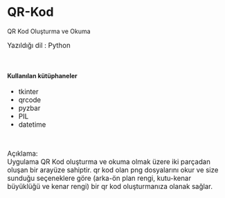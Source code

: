 # QR-Kod
QR Kod Oluşturma ve Okuma

<p style="font-size:110%;">Yazıldığı dil : Python</p>
<br>
<h4>Kullanılan kütüphaneler</h4>
<ul style="font-size:110%;">
  <li>tkinter</li>
  <li>qrcode</li>
  <li>pyzbar</li>
  <li>PIL</li>
  <li>datetime</li>
</ul>
<br>
<p style="font-size:110%;">Açıklama:<br>Uygulama QR Kod oluşturma ve okuma olmak üzere iki parçadan oluşan bir arayüze sahiptir. qr kod olan png dosyalarını okur ve size sunduğu seçeneklere göre (arka-ön plan rengi, kutu-kenar büyüklüğü ve kenar rengi) bir qr kod oluşturmanıza olanak sağlar.</p>
